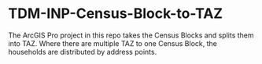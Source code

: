 # TDM-INP-Census-Block-to-TAZ

The ArcGIS Pro project in this repo takes the Census Blocks and splits them into TAZ. Where there are multiple TAZ to one Census Block, the households are distributed by address points.

